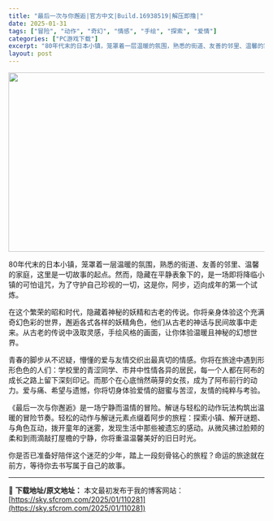 ```yaml
---
title: "最后一次与你邂逅|官方中文|Build.16938519|解压即撸|"
date: 2025-01-31
tags: ["冒险", "动作", "奇幻", "情感", "手绘", "探索", "爱情"]
categories: ["PC游戏下载"]
excerpt: "80年代末的日本小镇，笼罩着一层温暖的氛围，熟悉的街道、友善的邻里、温馨的家庭，这里是一切故事的起点。然而，隐藏在平静表象下的，是一场即将降临小镇的可怕诅咒，为了守护自己珍视的一切，这是你，阿步，迈向成年的第一个试炼。 在这个繁荣的昭和时代，隐藏着神秘的妖精和古老的传说。你将亲身体验这个充满奇幻色彩&hellip;"
layout: post
---
```


<img class="aligncenter size-full wp-image-110256" src="https://sky.sfcrom.com/wp-content/uploads/2025/01/2025013108104761.webp" alt="" width="616" height="353" />

80年代末的日本小镇，笼罩着一层温暖的氛围，熟悉的街道、友善的邻里、温馨的家庭，这里是一切故事的起点。然而，隐藏在平静表象下的，是一场即将降临小镇的可怕诅咒，为了守护自己珍视的一切，这是你，阿步，迈向成年的第一个试炼。

在这个繁荣的昭和时代，隐藏着神秘的妖精和古老的传说。你将亲身体验这个充满奇幻色彩的世界，邂逅各式各样的妖精角色，他们从古老的神话与民间故事中走来。从古老的传说中汲取灵感，手绘风格的画面，让你体验温暖且神秘的幻想世界。

青春的脚步从不迟疑，懵懂的爱与友情交织出最真切的情感。你将在旅途中遇到形形色色的人们：学校里的青涩同学、市井中性情各异的居民，每一个人都在阿布的成长之路上留下深刻印记。而那个在心底悄然萌芽的女孩，成为了阿布前行的动力。爱与痛、希望与遗憾，你将切身体验爱情的甜蜜与苦涩，友情的纯粹与考验。

《最后一次与你邂逅》是一场宁静而温情的冒险。解谜与轻松的动作玩法构筑出温暖的冒险节奏。轻松的动作与解谜元素点缀着阿步的旅程：探索小镇、解开谜题、与角色互动，拨开童年的迷雾，发现生活中那些被遗忘的感动。从微风拂过脸颊的柔和到雨滴敲打屋檐的宁静，你将重温温馨美好的旧日时光。

你是否已准备好陪伴这个迷茫的少年，踏上一段刻骨铭心的旅程？命运的旅途就在前方，等待你去书写属于自己的故事。

---
📖 **下载地址/原文地址：** 本文最初发布于我的博客网站：[https://sky.sfcrom.com/2025/01/110281](https://sky.sfcrom.com/2025/01/110281)
